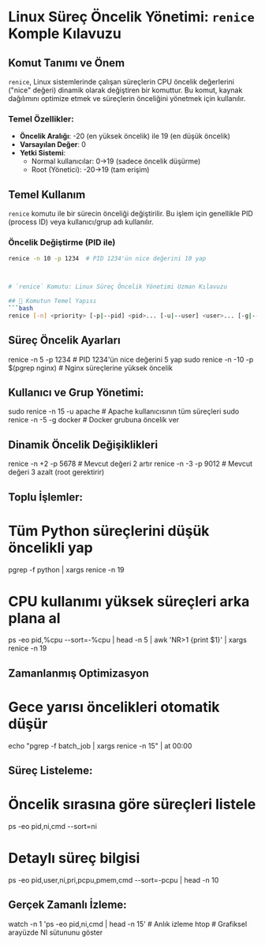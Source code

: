 # Linux Süreç Öncelik Yönetimi: `renice` Komple Kılavuzu

## Komut Tanımı ve Önem

`renice`, Linux sistemlerinde çalışan süreçlerin CPU öncelik değerlerini ("nice" değeri) dinamik olarak değiştiren bir komuttur. Bu komut, kaynak dağılımını optimize etmek ve süreçlerin önceliğini yönetmek için kullanılır. 

### Temel Özellikler:
- **Öncelik Aralığı**: -20 (en yüksek öncelik) ile 19 (en düşük öncelik)
- **Varsayılan Değer**: 0
- **Yetki Sistemi**:
  - Normal kullanıcılar: 0→19 (sadece öncelik düşürme)
  - Root (Yönetici): -20→19 (tam erişim)

## Temel Kullanım

`renice` komutu ile bir sürecin önceliği değiştirilir. Bu işlem için genellikle PID (process ID) veya kullanıcı/grup adı kullanılır.

### Öncelik Değiştirme (PID ile)
```bash
renice -n 10 -p 1234  # PID 1234'ün nice değerini 10 yap



# `renice` Komutu: Linux Süreç Öncelik Yönetimi Uzman Kılavuzu

## 📌 Komutun Temel Yapısı
```bash
renice [-n] <priority> [-p|--pid] <pid>... [-u|--user] <user>... [-g|--pgrp] <group>...
```

## Süreç Öncelik Ayarları
renice -n 5 -p 1234               # PID 1234'ün nice değerini 5 yap
sudo renice -n -10 -p $(pgrep nginx)  # Nginx süreçlerine yüksek öncelik

## Kullanıcı ve Grup Yönetimi:
sudo renice -n 15 -u apache       # Apache kullanıcısının tüm süreçleri
sudo renice -n -5 -g docker       # Docker grubuna öncelik ver

## Dinamik Öncelik Değişiklikleri
renice -n +2 -p 5678              # Mevcut değeri 2 artır
renice -n -3 -p 9012              # Mevcut değeri 3 azalt (root gerektirir)

## Toplu İşlemler:
# Tüm Python süreçlerini düşük öncelikli yap
pgrep -f python | xargs renice -n 19

# CPU kullanımı yüksek süreçleri arka plana al
ps -eo pid,%cpu --sort=-%cpu | head -n 5 | awk 'NR>1 {print $1}' | xargs renice -n 19

## Zamanlanmış Optimizasyon
# Gece yarısı öncelikleri otomatik düşür
echo "pgrep -f batch_job | xargs renice -n 15" | at 00:00

## Süreç Listeleme:
# Öncelik sırasına göre süreçleri listele
ps -eo pid,ni,cmd --sort=ni

# Detaylı süreç bilgisi
ps -eo pid,user,ni,pri,pcpu,pmem,cmd --sort=-pcpu | head -n 10

## Gerçek Zamanlı İzleme:
watch -n 1 'ps -eo pid,ni,cmd | head -n 15'  # Anlık izleme
htop  # Grafiksel arayüzde NI sütununu göster

## 
